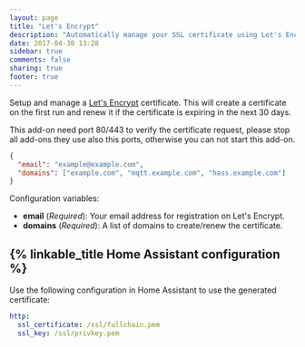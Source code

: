 ```yaml
---
layout: page
title: "Let's Encrypt"
description: "Automatically manage your SSL certificate using Let's Encrypt."
date: 2017-04-30 13:28
sidebar: true
comments: false
sharing: true
footer: true
---
```


Setup and manage a [Let's Encrypt](https://letsencrypt.org/) certificate. This will create a certificate on the first run and renew it if the certificate is expiring in the next 30 days.

<p class='note warning'>
This add-on need port 80/443 to verify the certificate request, please stop all add-ons they use also this ports, otherwise you can not start this add-on.
</p>

```json
{
  "email": "example@example.com",
  "domains": ["example.com", "mqtt.example.com", "hass.example.com"]
}
```

Configuration variables:

- **email** (*Required*): Your email address for registration on Let's Encrypt.
- **domains** (*Required*): A list of domains to create/renew the certificate.

## {% linkable_title Home Assistant configuration %}

Use the following configuration in Home Assistant to use the generated certificate:

```yaml
http:
  ssl_certificate: /ssl/fullchain.pem
  ssl_key: /ssl/privkey.pem
```
